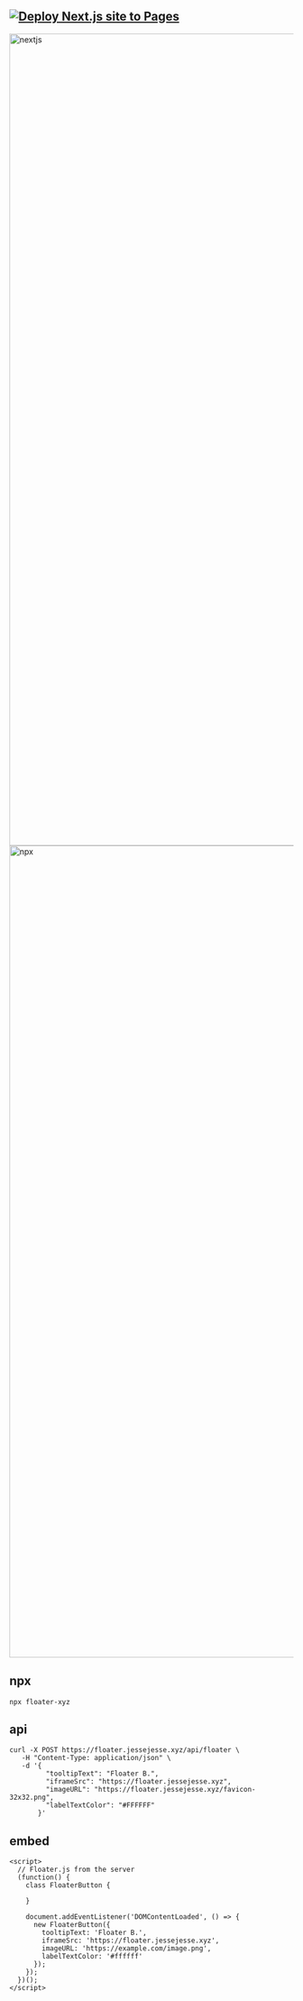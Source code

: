 ## [![Deploy Next.js site to Pages](https://github.com/sudo-self/floater-b/actions/workflows/nextjs.yml/badge.svg)](https://github.com/sudo-self/floater-b/actions/workflows/nextjs.yml)
<img width="1440" alt="nextjs" src="https://github.com/user-attachments/assets/83df2555-408e-42fd-91a6-727a3e16f1f8">
<img width="1440" alt="npx" src="https://github.com/user-attachments/assets/b690f056-e4d5-42e4-8abc-850ae02d4f08">



## npx

```
npx floater-xyz
```


##  api

```
curl -X POST https://floater.jessejesse.xyz/api/floater \
   -H "Content-Type: application/json" \
   -d '{
         "tooltipText": "Floater B.",
         "iframeSrc": "https://floater.jessejesse.xyz",
         "imageURL": "https://floater.jessejesse.xyz/favicon-32x32.png",
         "labelTextColor": "#FFFFFF"
       }'
```

## embed

```
<script>
  // Floater.js from the server
  (function() {
    class FloaterButton {
    
    }

    document.addEventListener('DOMContentLoaded', () => {
      new FloaterButton({
        tooltipText: 'Floater B.',
        iframeSrc: 'https://floater.jessejesse.xyz',
        imageURL: 'https://example.com/image.png',
        labelTextColor: '#ffffff'
      });
    });
  })();
</script>
```


